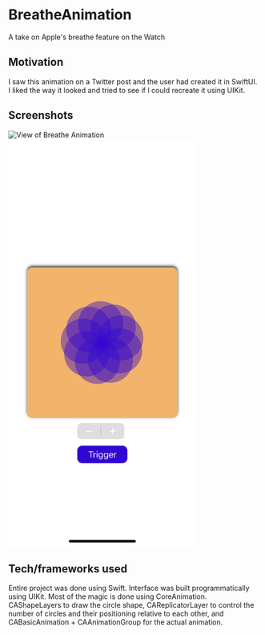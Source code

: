# BreatheAnimation
A take on Apple's breathe feature on the Watch

## Motivation
I saw this animation on a Twitter post and the user had created it in SwiftUI. I liked the way it looked and tried to see if I could recreate it using UIKit.

## Screenshots

<p>
  <img src="screenshots/RPReplay_Final1619013104.gif" alt="View of Breathe Animation" width="375" height="812">
  <img src="screenshots/IMG_7282.PNG" alt="Screenshot of the BreatheView" width="375" height="812">
</p>

## Tech/frameworks used
Entire project was done using Swift. Interface was built programmatically using UIKit. Most of the magic is done using CoreAnimation. CAShapeLayers to draw the circle shape, CAReplicatorLayer to control the number of circles and their positioning relative to each other, and CABasicAnimation + CAAnimationGroup for the actual animation.
